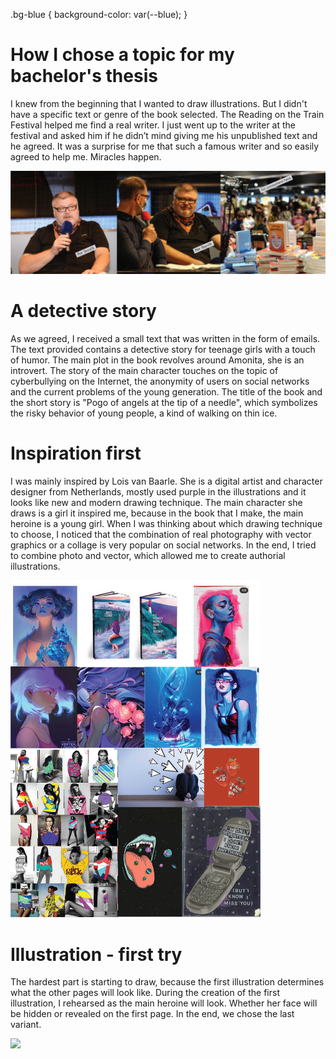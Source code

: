 .bg-blue {    background-color: var(--blue); }
# How I chose a topic for my bachelor's thesis

I knew from the beginning that I wanted to draw illustrations. But I didn't have a specific text or genre of the book selected. The Reading on the Train Festival helped me find a real writer. I just went up to the writer at the festival and asked him if he didn’t mind giving me his unpublished text and he agreed. It was a surprise for me that such a famous writer and so easily agreed to help me. Miracles happen.


<img src="/img/Petr_Stančík_festival.png" width="600">


# A detective story

As we agreed, I received a small text that was written in the form of emails. The text provided contains a detective story for teenage girls with a touch of humor. The main plot in the book revolves around Amonita, she is an introvert. The story of the main character touches on the topic of cyberbullying on the Internet, the anonymity of users on social networks and the current problems of the young generation. The title of the book and the short story is "Pogo of angels at the tip of a needle", which symbolizes the risky behavior of young people, a kind of walking on thin ice.

# Inspiration first

I was mainly inspired by Lois van Baarle. She is a digital artist and character designer from Netherlands, mostly used purple in the illustrations and it looks like new and modern drawing technique. The main character she draws is a girl it inspired me, because in the book that I make, the main heroine is a young girl. When I was thinking about which drawing technique to choose, I noticed that the combination of real photography with vector graphics or a collage is very popular on social networks. In the end, I tried to combine photo and vector, which allowed me to create authorial illustrations.


<img src="/img/Inspiration_first.png" width="400">


# Illustration - first try
The hardest part is starting to draw, because the first illustration determines what the other pages will look like. During the creation of the first illustration, I rehearsed as the main heroine will look. Whether her face will be hidden or revealed on the first page. In the end, we chose the last variant.

<img src="/img/Illustration_first_steps.png" width="1200">



